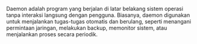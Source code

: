 Daemon adalah program yang berjalan di latar belakang sistem operasi tanpa interaksi langsung dengan pengguna. Biasanya, daemon digunakan untuk menjalankan tugas-tugas otomatis dan berulang, seperti menangani permintaan jaringan, melakukan backup, memonitor sistem, atau menjalankan proses secara periodik.